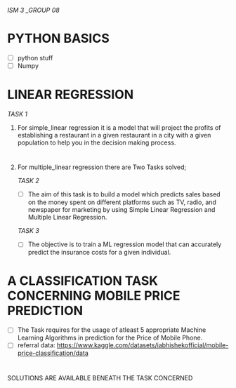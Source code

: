 *ISM 3 _GROUP 08*

# PYTHON BASICS
  - [ ] python stuff
  - [ ] Numpy
# LINEAR REGRESSION 

   *TASK 1*
1. For simple_linear regression it is a model that will project the profits of establishing a restaurant in a given restaurant in a city with a given population to help you in the decision making process.
#
2. For multiple_linear regression there are Two Tasks solved;
   
   *TASK 2*
    - [ ] The aim of this task is to build a model which predicts sales based on the money spent on different platforms such as TV, radio, and newspaper for marketing by using  Simple Linear Regression and Multiple Linear Regression.
          
   *TASK 3*
    - [ ] The objective is to train a ML regression model that can accurately predict the insurance costs for a given individual.
  # A CLASSIFICATION TASK CONCERNING MOBILE PRICE PREDICTION
  - [ ] The Task requires for the usage of atleast 5 appropriate Machine Learning Algorithms in prediction for the Price of Mobile Phone.
  - [ ] referral data: https://www.kaggle.com/datasets/iabhishekofficial/mobile-price-classification/data
#
SOLUTIONS ARE AVAILABLE BENEATH THE TASK CONCERNED
#
